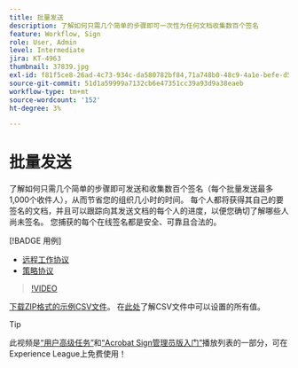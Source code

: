 ```yaml
---
title: 批量发送
description: 了解如何只需几个简单的步骤即可一次性为任何文档收集数百个签名
feature: Workflow, Sign
role: User, Admin
level: Intermediate
jira: KT-4963
thumbnail: 37839.jpg
exl-id: f81f5ce8-26ad-4c73-934c-da580782bf84,71a748b0-48c9-4a1e-befe-d5f311d6c05e
source-git-commit: 51d1a59999a7132cb6e47351cc39a93d9a38eaeb
workflow-type: tm+mt
source-wordcount: '152'
ht-degree: 3%

---
```


# 批量发送

了解如何只需几个简单的步骤即可发送和收集数百个签名（每个批量发送最多1,000个收件人），从而节省您的组织几小时的时间。 每个人都将获得其自己的要签名的文档，并且可以跟踪向其发送文档的每个人的进度，以便您确切了解哪些人尚未签名。 您捕获的每个在线签名都是安全、可靠且合法的。

[!BADGE 用例]

* [远程工作协议](https://experienceleague.adobe.com/docs/document-cloud-learn/sign-learning-hub/expand/recipes/gov/usecasegovtelework.html?lang=en)
* [策略协议](https://experienceleague.adobe.com/docs/document-cloud-learn/sign-learning-hub/expand/recipes/com/usecasecompolicy.html?lang=en)

>[!VIDEO](https://video.tv.adobe.com/v/33655?quality=12&learn=on&hidetitle=true)

[下载ZIP格式的示例CSV文件](../assets/sendInBulkSample.zip)。 在[此处](https://helpx.adobe.com/sign/adv-user/send-in-bulk/send-with-csv.html)了解CSV文件中可以设置的所有值。

>[!TIP]
>
此视频是[“用户高级任务”](https://experienceleague.adobe.com/en/playlists/acrobat-sign-perform-advanced-tasks-business-users)和[“Acrobat Sign管理员版入门”](https://experienceleague.adobe.com/en/playlists/acrobat-sign-get-started-administrators)播放列表的一部分，可在Experience League上免费使用！
